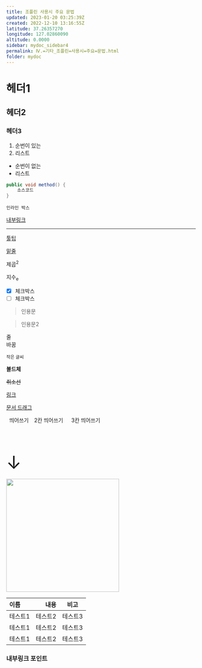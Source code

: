 ```yaml
---
title: 조플린 사용시 주요 문법
updated: 2023-01-20 03:25:39Z
created: 2022-12-10 13:16:55Z
latitude: 37.26357270
longitude: 127.02860090
altitude: 0.0000
sidebar: mydoc_sidebar4
permalink: Ⅳ.=기타_조플린=사용시=주요=문법.html
folder: mydoc
---
```


# 헤더1

## 헤더2

### 헤더3

1. 순번이 있는
2. 리스트

- 순번이 없는
- 리스트

```java
public void method() {
	소스코드 
}
```

`인라인 박스`

[내부링크](#내부링크-포인트)

---

<abbr title="내용">툴팁</abbr>

<ins>밑줄</ins>

제곱<sup>2</sup>

지수<sub>e</sub>

- [x] 체크박스
- [ ] 체크박스

<blockquote>인용문</blockquote>

> 인용문2

줄<br>바꿈

<small>작은 글씨</small>

<b>볼드체</b>

<s>취소선</s>

[링크](https://joplinapp.org)

[문서 드래그](../Ⅳ.%20기타/유용한%20링크.md) 

&nbsp; 띄어쓰기
&ensp; 2칸 띄어쓰기
&emsp; 3칸 띄어쓰기

<font size="10">&emsp; &emsp; &emsp; &emsp; &emsp; &emsp; &emsp; &emsp; ↓</font>


<img src="../resources/29400c54d321aeb9b68fcb63a20a9bc3.png" width="300" height="300"/>

|이름|내용|비고|
|:---|---:|:---:|
|테스트1|테스트2|테스트3|
|테스트1|테스트2|테스트3|
|테스트1|테스트2|테스트3|

### 내부링크 포인트
